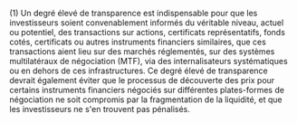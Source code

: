 (1) Un degré élevé de transparence est indispensable pour que les investisseurs soient convenablement informés du véritable niveau, actuel ou potentiel, des transactions sur actions, certificats représentatifs, fonds cotés, certificats ou autres instruments financiers similaires, que ces transactions aient lieu sur des marchés réglementés, sur des systèmes multilatéraux de négociation (MTF), via des internalisateurs systématiques ou en dehors de ces infrastructures. Ce degré élevé de transparence devrait également éviter que le processus de découverte des prix pour certains instruments financiers négociés sur différentes plates-formes de négociation ne soit compromis par la fragmentation de la liquidité, et que les investisseurs ne s'en trouvent pas pénalisés.